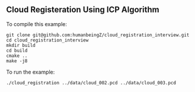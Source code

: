## Cloud Registeration Using ICP Algorithm


To compile this example:
```
git clone git@github.com:humanbeingZ/cloud_registration_interview.git
cd cloud_registration_interview
mkdir build
cd build
cmake ..
make -j8
```

To run the example:
```
./cloud_registration ../data/cloud_002.pcd ../data/cloud_003.pcd
```
